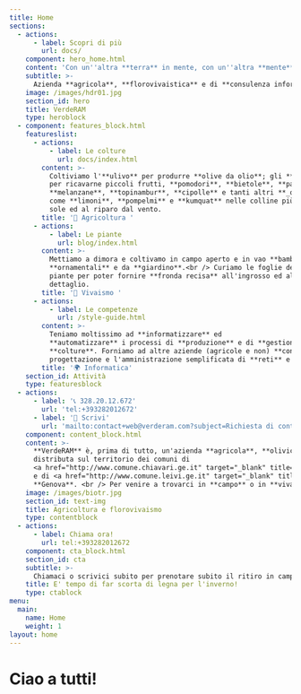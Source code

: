 ```yaml
---
title: Home
sections:
  - actions:
      - label: Scopri di più
        url: docs/
    component: hero_home.html
    content: 'Con un''altra **terra** in mente, con un''altra **mente** in terra.'
    subtitle: >- 
      Azienda **agricola**, **florovivaistica** e di **consulenza informatica** <br />_condotta (e raccontata) da **Valerio Sanguineti**_
    image: /images/hdr01.jpg
    section_id: hero
    title: VerdeRAM
    type: heroblock
  - component: features_block.html
    featureslist:
      - actions:
          - label: Le colture
            url: docs/index.html
        content: >-
          Coltiviamo l'**ulivo** per produrre **olive da olio**; gli **orti**
          per ricavarne piccoli frutti, **pomodori**, **bietole**, **patate** primaticce,
          **melanzane**, **topinambur**, **cipolle** e tanti altri **_ortaggi di stagione_** e gli **agrumi**
          come **limoni**, **pompelmi** e **kumquat** nelle colline più esposte al
          sole ed al riparo dal vento.
        title: '🍓 Agricoltura ' 
      - actions:
          - label: Le piante
            url: blog/index.html
        content: >-
          Mettiamo a dimora e coltivamo in campo aperto e in vao **bambù**, **melograni**, **palme**, **pitosfori** ed altre piante
          **ornamentali** e da **giardino**.<br /> Curiamo le foglie delle nostre
          piante per poter fornire **fronda recisa** all'ingrosso ed al
          dettaglio.
        title: '🌻 Vivaismo '
      - actions:
          - label: Le competenze
            url: /style-guide.html
        content: >-
          Teniamo moltissimo ad **informatizzare** ed
          **automatizzare** i processi di **produzione** e di **gestione** delle
          **colture**. Forniamo ad altre aziende (agricole e non) **consulenza informatica** per la
          progettazione e l'amministrazione semplificata di **reti** e di **sistemi**.
        title: '🌍 Informatica'
    section_id: Attività
    type: featuresblock
  - actions:
      - label: '📞 328.20.12.672'
        url: 'tel:+393282012672'
      - label: '📧 Scrivi'
        url: 'mailto:contact+web@verderam.com?subject=Richiesta di contatto'
    component: content_block.html
    content: >-
      **VerdeRAM** è, prima di tutto, un'azienda **agricola**, **olivicola** e **florovivaistica**
      distributa sul territorio dei comuni di
      <a href="http://www.comune.chiavari.ge.it" target="_blank" title="Sito istituzionale del Comune di Chiavari">Chiavari</a> 
      e di <a href="http://www.comune.leivi.ge.it" target="_blank" title="Sito istituzionale del Comune di Leivi">Leivi</a>, in provincia di
      **Genova**. <br /> Per venire a trovarci in **campo** o in **vivaio**  [**telefona**](tel:+393282012672) al numero **328.20.12.672** oppure [**scrivi un'email**](mailto:contact+web@verderam.com?subject=Richiesta di contatto) per concordare un appuntamento.<br />Se preferisci puoi anche avviare una chat <a href="https://t.me/macerie5" target="_blank" title="Telegram">Telegram</a> o <a href="https://wa.me/393282012672" target="_blank" title="Whatsapp">Whatsapp</a>.
    image: /images/biotr.jpg
    section_id: text-img
    title: Agricoltura e florovivaismo
    type: contentblock
  - actions:
      - label: Chiama ora!
        url: tel:+393282012672
    component: cta_block.html
    section_id: cta
    subtitle: >-
      Chiamaci o scrivici subito per prenotare subito il ritiro in campo o la consegna a domicilio:<br /> la disponibilità di legna d'ulivo è limitata!
    title: E' tempo di far scorta di legna per l'inverno!
    type: ctablock
menu:
  main:
    name: Home
    weight: 1
layout: home
---
```


# Ciao a tutti!